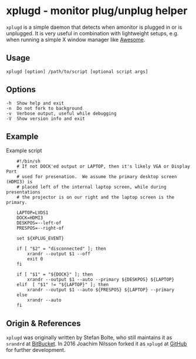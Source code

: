 xplugd - monitor plug/unplug helper
===================================

`xplugd` is a simple daemon that detects when amonitor is plugged in or
is unplugged.  It is very useful in combination with lightweight setups,
e.g. when running a simple X window manager like [Awesome][1].


Usage
-----

    xplugd [option] /path/to/script [optional script args]


Options
-------

    -h  Show help and exit
    -n  Do not fork to background
    -v  Verbose output, useful while debugging
    -V  Show version info and exit


Example
-------

Example script

```shell
    #!/bin/sh
    # If not DOCK'ed output or LAPTOP, then it's likely VGA or Display Port
    # used for presenation.  We assume the primary desktop screen (HDMI3) is
    # placed left of the internal laptop screen, while during presentations
    # the projector is on our right and the laptop screen is the primary.
    
    LAPTOP=LVDS1
    DOCK=HDMI3
    DESKPOS=--left-of
    PRESPOS=--right-of
    
    set ${XPLUG_EVENT}
    
    if [ "$2" = "disconnected" ]; then
        xrandr --output $1 --off
        exit 0
    fi
    
    if [ "$1" = "${DOCK}" ]; then
        xrandr --output $1 --auto --primary ${DESKPOS} ${LAPTOP}
    elif  [ "$1" != "${LAPTOP}" ]; then
        xrandr --output $1 --auto ${PRESPOS} ${LAPTOP} --primary
    else
        xrandr --auto
    fi
```


Origin & References
-------------------

`xplugd` was originally written by Stefan Bolte, who still maintains it
as `srandrd` at [BitBucket][2].  In 2016 Joachim Nilsson forked it as
`xplugd` at [GitHub][3] for further development.

[1]: https://awesome.naquadah.org
[2]: http://bitbucket.org/portix/srandrd
[3]: https://github.com/troglobit/xplugd
